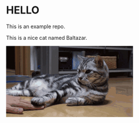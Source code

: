 # HELLO

This is an example repo.

This is a nice cat named Baltazar.

![This is a cat gif.](./cat.gif)
